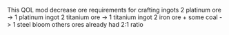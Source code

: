 This QOL mod decrease ore requirements for crafting ingots
2 platinum ore -> 1 platinum ingot
2 titanium ore -> 1 titanium ingot
2 iron ore + some coal -> 1 steel bloom
others ores already had 2:1 ratio
